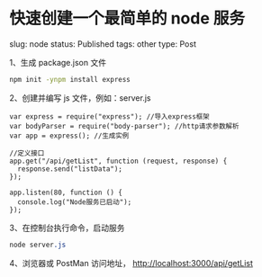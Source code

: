 # 快速创建一个最简单的 node 服务

slug: node
status: Published
tags: other
type: Post

1、生成 package.json 文件

```bash
npm init -ynpm install express
```

2、创建并编写 js 文件，例如：server.js

```
var express = require("express"); //导入express框架
var bodyParser = require("body-parser"); //http请求参数解析
var app = express(); //生成实例

//定义接口
app.get("/api/getList", function (request, response) {
  response.send("listData");
});

app.listen(80, function () {
  console.log("Node服务已启动");
});
```

3、在控制台执行命令，启动服务

```scss
node server.js
```

4、浏览器或 PostMan 访问地址， [http://localhost:3000/api/getList](http://localhost:3000/api/getList)